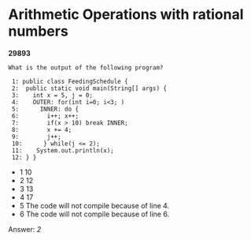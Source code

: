 Arithmetic Operations with rational numbers
===========================================
**29893**
```
What is the output of the following program? 
 
 1: public class FeedingSchedule { 
 2:  public static void main(String[] args) { 
 3:    int x = 5, j = 0; 
 4:    OUTER: for(int i=0; i<3; )  
 5:      INNER: do { 
 6:        i++; x++; 
 7:        if(x > 10) break INNER; 
 8:        x += 4; 
 9:        j++; 
 10:      } while(j <= 2); 
 11:    System.out.println(x); 
 12: } }
```


- 1 10
- 2 12
- 3 13
- 4 17
- 5 The code will not compile because of line 4.
- 6 The code will not compile because of line 6.

Answer: *2*

